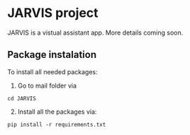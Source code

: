# JARVIS project

JARVIS is a vistual assistant app. More details coming soon.

## Package instalation
To install all needed packages:
1. Go to mail folder via
```
cd JARVIS
```
2. Install all the packages via:
```
pip install -r requirements.txt